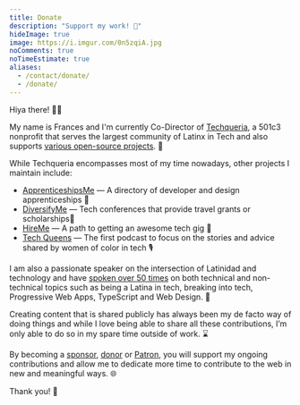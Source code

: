 ```yaml
---
title: Donate
description: "Support my work! 🤗"
hideImage: true
image: https://i.imgur.com/0n5zqiA.jpg
noComments: true
noTimeEstimate: true
aliases:
  - /contact/donate/
  - /donate/
---
```


Hiya there! 👋🏽

My name is Frances and I'm currently Co-Director of [Techqueria](https://techqueria.org), a 501c3 nonprofit that serves the largest community of Latinx in Tech and also supports [various open-source projects](https://github.com/techqueria). 🌮

While Techqueria encompasses most of my time nowadays, other projects I maintain include:

- [ApprenticeshipsMe](https://github.com/fvcproductions/apprenticeships.me) — A directory of developer and design apprenticeships 🌱
- [DiversifyMe](https://github.com/fvcproductions/diversify-me) — Tech conferences that provide travel grants or scholarships📍
- [HireMe](https://github.com/fvcproductions/hire-me) — A path to getting an awesome tech gig 💼
- [Tech Queens](https://techqueenspod.com) — The first podcast to focus on the stories and advice shared by women of color in tech 🎙

I am also a passionate speaker on the intersection of Latinidad and technology and have [spoken over 50 times](https://fvcproductions.com/speaking) on both technical and non-technical topics such as being a Latina in tech, breaking into tech, Progressive Web Apps, TypeScript and Web Design. 💬

Creating content that is shared publicly has always been my de facto way of doing things and while I love being able to share all these contributions, I’m only able to do so in my spare time outside of work. ⌛

By becoming a [sponsor](https://github.com/sponsors/fvcproductions), [donor](https://www.buymeacoffee.com/fvcproductions) or [Patron](https://patreon.com/fvcproductions), you will support my ongoing contributions and allow me to dedicate more time to contribute to the web in new and meaningful ways. 🌐

Thank you! 💛